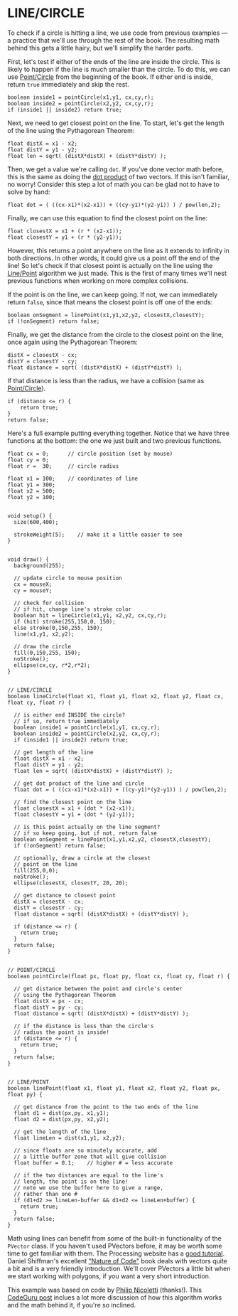 # LINE/CIRCLE  
To check if a circle is hitting a line, we use code from previous examples &mdash; a practice that we'll use through the rest of the book. The resulting math behind this gets a little hairy, but we'll simplify the harder parts.

First, let's test if either of the ends of the line are inside the circle. This is likely to happen if the line is much smaller than the circle. To do this, we can use [Point/Circle](point-circle.php) from the beginning of the book. If either end is inside, return `true` immediately and skip the rest.

	boolean inside1 = pointCircle(x1,y1, cx,cy,r);
	boolean inside2 = pointCircle(x2,y2, cx,cy,r);
	if (inside1 || inside2) return true;

Next, we need to get closest point on the line. To start, let's get the length of the line using the Pythagorean Theorem:

	float distX = x1 - x2;
	float distY = y1 - y2;
	float len = sqrt( (distX*distX) + (distY*distY) );

Then, we get a value we're calling `dot`. If you've done vector math before, this is the same as doing the [dot product](http://en.wikipedia.org/wiki/Dot_product) of two vectors. If this isn't familiar, no worry! Consider this step a lot of math you can be glad not to have to solve by hand:

	float dot = ( ((cx-x1)*(x2-x1)) + ((cy-y1)*(y2-y1)) ) / pow(len,2);

Finally, we can use this equation to find the closest point on the line:

	float closestX = x1 + (r * (x2-x1));
	float closestY = y1 + (r * (y2-y1));

However, this returns a point anywhere on the line as it extends to infinity in both directions. In other words, it could give us a point off the end of the line! So let's check if that closest point is actually on the line using the [Line/Point](line-point.php) algorithm we just made. This is the first of many times we'll nest previous functions when working on more complex collisions.

If the point is on the line, we can keep going. If not, we can immediately return `false`, since that means the closest point is off one of the ends:

	boolean onSegment = linePoint(x1,y1,x2,y2, closestX,closestY);
  	if (!onSegment) return false;

Finally, we get the distance from the circle to the closest point on the line, once again using the Pythagorean Theorem:

	distX = closestX - cx;
	distY = closestY - cy;
	float distance = sqrt( (distX*distX) + (distY*distY) );

If that distance is less than the radius, we have a collision (same as [Point/Circle](point-circle.php)).

	if (distance <= r) {
		return true;
	}
	return false;

Here's a full example putting everything together. Notice that we have three functions at the bottom: the one we just built and two previous functions.

	float cx = 0;      // circle position (set by mouse)
	float cy = 0;
	float r =  30;     // circle radius

	float x1 = 100;    // coordinates of line
	float y1 = 300;
	float x2 = 500;
	float y2 = 100;


	void setup() {
	  size(600,400);
	  
	  strokeWeight(5);    // make it a little easier to see
	}


	void draw() {
	  background(255);
	  
	  // update circle to mouse position
	  cx = mouseX;
	  cy = mouseY;
	  
	  // check for collision
	  // if hit, change line's stroke color
	  boolean hit = lineCircle(x1,y1, x2,y2, cx,cy,r);
	  if (hit) stroke(255,150,0, 150);
	  else stroke(0,150,255, 150);
	  line(x1,y1, x2,y2);
	  
	  // draw the circle
	  fill(0,150,255, 150);
	  noStroke();
	  ellipse(cx,cy, r*2,r*2);  
	}


	// LINE/CIRCLE
	boolean lineCircle(float x1, float y1, float x2, float y2, float cx, float cy, float r) {

	  // is either end INSIDE the circle?
  	  // if so, return true immediately
  	  boolean inside1 = pointCircle(x1,y1, cx,cy,r);
  	  boolean inside2 = pointCircle(x2,y2, cx,cy,r);
      if (inside1 || inside2) return true;

	  // get length of the line
	  float distX = x1 - x2;
	  float distY = y1 - y2;
	  float len = sqrt( (distX*distX) + (distY*distY) );

	  // get dot product of the line and circle
	  float dot = ( ((cx-x1)*(x2-x1)) + ((cy-y1)*(y2-y1)) ) / pow(len,2);

	  // find the closest point on the line
	  float closestX = x1 + (dot * (x2-x1));
	  float closestY = y1 + (dot * (y2-y1));
	  
	  // is this point actually on the line segment?
	  // if so keep going, but if not, return false
	  boolean onSegment = linePoint(x1,y1,x2,y2, closestX,closestY);
	  if (!onSegment) return false;

	  // optionally, draw a circle at the closest
	  // point on the line
	  fill(255,0,0);
	  noStroke();
	  ellipse(closestX, closestY, 20, 20);

	  // get distance to closest point
	  distX = closestX - cx;
	  distY = closestY - cy;
	  float distance = sqrt( (distX*distX) + (distY*distY) );

	  if (distance <= r) {
	    return true;
	  }
	  return false;
	}


	// POINT/CIRCLE
	boolean pointCircle(float px, float py, float cx, float cy, float r) {
	  
	  // get distance between the point and circle's center
	  // using the Pythagorean Theorem
	  float distX = px - cx;
	  float distY = py - cy;
	  float distance = sqrt( (distX*distX) + (distY*distY) );

	  // if the distance is less than the circle's 
	  // radius the point is inside!
	  if (distance <= r) {
	    return true;
	  }
	  return false;
	}


	// LINE/POINT
	boolean linePoint(float x1, float y1, float x2, float y2, float px, float py) {
	  
	  // get distance from the point to the two ends of the line
	  float d1 = dist(px,py, x1,y1);
	  float d2 = dist(px,py, x2,y2);
	  
	  // get the length of the line
	  float lineLen = dist(x1,y1, x2,y2);
	  
	  // since floats are so minutely accurate, add
	  // a little buffer zone that will give collision
	  float buffer = 0.1;    // higher # = less accurate
	  
	  // if the two distances are equal to the line's
	  // length, the point is on the line!
	  // note we use the buffer here to give a range, 
	  // rather than one #
	  if (d1+d2 >= lineLen-buffer && d1+d2 <= lineLen+buffer) {
	    return true;
	  }
	  return false;
	}

Math using lines can benefit from some of the built-in functionality of the `PVector` class. If you haven't used PVectors before, it may be worth some time to get familiar with them. The Processing website has a [good tutorial](https://processing.org/tutorials/pvector/). Daniel Shiffman's excellent ["Nature of Code"](http://natureofcode.com/book/) book deals with vectors quite a bit and is a very friendly introduction. We'll cover PVectors a little bit when we start working with polygons, if you want a very short introduction.

This example was based on code by [Philip Nicoletti](http://www.codeguru.com/forum/showthread.php?threadid=194400) (thanks!). This [CodeGuru post](http://www.codeguru.com/forum/showthread.php?threadid=194400) inclues a lot more discussion of how this algorithm works and the math behind it, if you're so inclined.